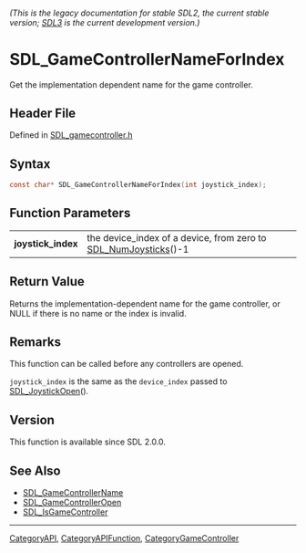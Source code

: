 ###### (This is the legacy documentation for stable SDL2, the current stable version; [SDL3](https://wiki.libsdl.org/SDL3/) is the current development version.)
# SDL_GameControllerNameForIndex

Get the implementation dependent name for the game controller.

## Header File

Defined in [SDL_gamecontroller.h](https://github.com/libsdl-org/SDL/blob/SDL2/include/SDL_gamecontroller.h)

## Syntax

```c
const char* SDL_GameControllerNameForIndex(int joystick_index);

```

## Function Parameters

|                        |                                                                                     |
| ---------------------- | ----------------------------------------------------------------------------------- |
| **joystick_index**     | the device_index of a device, from zero to [SDL_NumJoysticks](SDL_NumJoysticks)()-1 |

## Return Value

Returns the implementation-dependent name for the game controller, or NULL
if there is no name or the index is invalid.

## Remarks

This function can be called before any controllers are opened.

`joystick_index` is the same as the `device_index` passed to
[SDL_JoystickOpen](SDL_JoystickOpen)().

## Version

This function is available since SDL 2.0.0.

## See Also

- [SDL_GameControllerName](SDL_GameControllerName)
- [SDL_GameControllerOpen](SDL_GameControllerOpen)
- [SDL_IsGameController](SDL_IsGameController)

----
[CategoryAPI](CategoryAPI), [CategoryAPIFunction](CategoryAPIFunction), [CategoryGameController](CategoryGameController)

